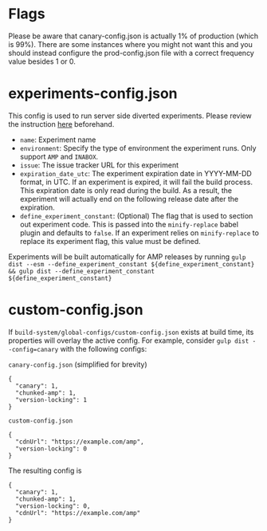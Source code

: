 # Flags

Please be aware that canary-config.json is actually 1% of production (which is
99%). There are some instances where you might not want this and you should
instead configure the prod-config.json file with a correct frequency value
besides 1 or 0.

# experiments-config.json

This config is used to run server side diverted experiments. Please review the instruction [here](../../contributing/running-server-side-experiment.md) beforehand.

-   `name`: Experiment name
-   `environment`: Specify the type of environment the experiment runs. Only support `AMP` and `INABOX`.
-   `issue`: The issue tracker URL for this experiment
-   `expiration_date_utc`: The experiment expiration date in YYYY-MM-DD format, in UTC. If an experiment is expired, it will fail the build process. This expiration date is only read during the build. As a result, the experiment will actually end on the following release date after the expiration.
-   `define_experiment_constant`: (Optional) The flag that is used to section out experiment code. This is passed into the `minify-replace` babel plugin and defaults to `false`. If an experiment relies on `minify-replace` to replace its experiment flag, this value must be defined.

Experiments will be built automatically for AMP releases by running `gulp dist --esm --define_experiment_constant ${define_experiment_constant} && gulp dist --define_experiment_constant ${define_experiment_constant}`

# custom-config.json

If `build-system/global-configs/custom-config.json` exists at build time, its properties will overlay the active config. For example, consider `gulp dist --config=canary` with the following configs:

`canary-config.json` (simplified for brevity)

```
{
  "canary": 1,
  "chunked-amp": 1,
  "version-locking": 1
}
```

`custom-config.json`

```
{
  "cdnUrl": "https://example.com/amp",
  "version-locking": 0
}
```

The resulting config is

```
{
  "canary": 1,
  "chunked-amp": 1,
  "version-locking": 0,
  "cdnUrl": "https://example.com/amp"
}
```
